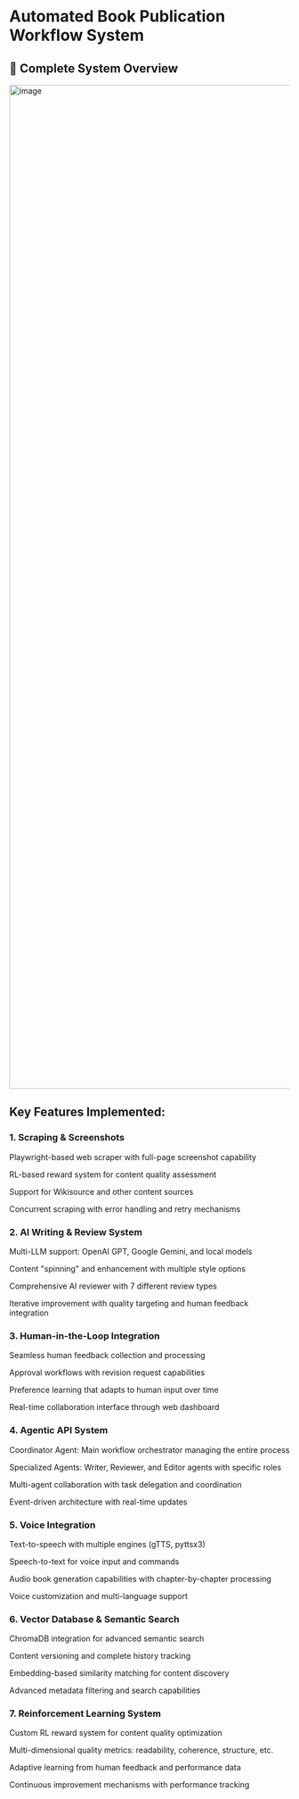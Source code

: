 # Automated Book Publication Workflow System

## 🚀 Complete System Overview
<img width="2800" height="1800" alt="image" src="https://github.com/user-attachments/assets/b87ef1de-eebb-41c5-83bc-89903fe5b9c2" />

## Key Features Implemented:
### 1. Scraping & Screenshots
Playwright-based web scraper with full-page screenshot capability

RL-based reward system for content quality assessment

Support for Wikisource and other content sources

Concurrent scraping with error handling and retry mechanisms

### 2. AI Writing & Review System
Multi-LLM support: OpenAI GPT, Google Gemini, and local models

Content "spinning" and enhancement with multiple style options

Comprehensive AI reviewer with 7 different review types

Iterative improvement with quality targeting and human feedback integration

### 3. Human-in-the-Loop Integration
Seamless human feedback collection and processing

Approval workflows with revision request capabilities

Preference learning that adapts to human input over time

Real-time collaboration interface through web dashboard

### 4. Agentic API System
Coordinator Agent: Main workflow orchestrator managing the entire process

Specialized Agents: Writer, Reviewer, and Editor agents with specific roles

Multi-agent collaboration with task delegation and coordination

Event-driven architecture with real-time updates

### 5. Voice Integration
Text-to-speech with multiple engines (gTTS, pyttsx3)

Speech-to-text for voice input and commands

Audio book generation capabilities with chapter-by-chapter processing

Voice customization and multi-language support

### 6. Vector Database & Semantic Search
ChromaDB integration for advanced semantic search

Content versioning and complete history tracking

Embedding-based similarity matching for content discovery

Advanced metadata filtering and search capabilities

### 7. Reinforcement Learning System
Custom RL reward system for content quality optimization

Multi-dimensional quality metrics: readability, coherence, structure, etc.

Adaptive learning from human feedback and performance data

Continuous improvement mechanisms with performance tracking
